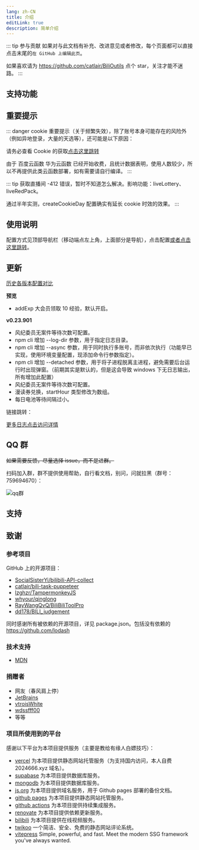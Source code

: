 ```yaml
---
lang: zh-CN
title: 介绍
editLink: true
description: 简单介绍
---
```


::: tip 参与贡献
如果对与此文档有补充、改进意见或者修改，每个页面都可以直接点击末尾的`在 GitHub 上编辑此页`。

如果喜欢请为 <https://github.com/catlair/BiliOutils> 点个 star，关注才能不迷路。
:::

## 支持功能 <Badge v-if="isRefreshed" type="tip" :text="`版本${tagName}`" vertical="top" />

<!--@include: ../md/func.md-->

## 重要提示

::: danger
cookie 重要提示（关于频繁失效），除了账号本身可能存在的风险外（例如异地登录，大量的天选等），还可能是以下原因：

请务必查看 Cookie 的获取[点击这里跳转](../config/get_value.md)

由于 百度云函数 华为云函数 已经开始收费，且统计数据表明，使用人数较少，所以不再提供此类云函数部署，如有需要请自行编译。
:::

<!-- 不管你是否注意到，但是我很高兴的告诉，本项目不再开源，当然下载到的内容能够直接看到代码。开源与不开源无所谓，因为到闭源为止，通过 issue 和 pr 提供代码或文档帮助的一共只有 5 位， star 有 263 个。如果你还想再来到这里，记住 `btdocs.vercel.app` 才是一直不变的链接。 -->

::: tip
获取直播间 -412 错误，暂时不知道怎么解决。影响功能：liveLottery、liveRedPack。

通过半年实测，createCookieDay 配置确实有延长 cookie 时效的效果。
:::

## 使用说明

配置方式见顶部导航栏（移动端点左上角，上面部分是导航），点击配置[或者点击这里跳转](../config/)。

## 更新

[历史各版本配置对比](/config/version.md)

**预览**

- <Badge type="tip" text="新增" vertical="middle" /> addExp 大会员领取 10 经验，默认开启。

**v0.23.901**

- <Badge type="tip" text="新增" vertical="middle" /> 风纪委员无案件等待次数可配置。
- <Badge type="tip" text="新增" vertical="middle" /> npm cli 增加 --log-dir 参数，用于指定日志目录。
- <Badge type="tip" text="新增" vertical="middle" /> npm cli 增加 --async 参数，用于同时执行多账号，而非依次执行（功能早已实现，使用环境变量配置，现添加命令行参数指定）。
- <Badge type="tip" text="新增" vertical="middle" /> npm cli 增加 --detached 参数，用于将子进程脱离主进程，避免需要后台运行时出现弹窗。（前期其实是默认的，但是这会导致 windows 下无日志输出，所有增加此配置）
- <Badge type="tip" text="新增" vertical="middle" /> 风纪委员无案件等待次数可配置。
- <Badge type="tip" text="优化" vertical="middle" /> 漫读券兑换，startHour 类型修改为数组。
- <Badge type="tip" text="优化" vertical="middle" /> 每日电池等待间隔过小。

链接跳转：

[更多日志点击访问详情](./update.md)

## QQ 群

~~如果需要反馈，尽量选择 issue，而不是进群。~~

扫码加入群，群不提供使用帮助，自行看文档，别问，问就拉黑（群号：759694670）：

![qq群](/images/qq_group.png)

## 支持

<SponsorShip></SponsorShip>

<script setup>
  import SponsorShip from '@components/SponsorShip.vue'
</script>

## 致谢

<!-- ### 开发支持（~~暗杀名单~~）

提供 PR、代码 Issue 或者较为完整的逻辑建议。

- [vtroisWhite](https://github.com/vtroisWhite)
- [wdssfff00](https://github.com/wdssfff00)
- [iiwenwen](https://github.com/iiwenwen)
- [HowerL](https://github.com/HowerL) -->

### 参考项目

GitHub 上的开源项目：

- [SocialSisterYi/bilibili-API-collect](https://github.com/SocialSisterYi/bilibili-API-collect)
- [catlair/bili-task-puppeteer](https://github.com/catlair/bili-task-puppeteer)
- [lzghzr/TampermonkeyJS](https://github.com/lzghzr/TampermonkeyJS)
- [whyour/qinglong](https://github.com/whyour/qinglong)
- [RayWangQvQ/BiliBiliToolPro](https://github.com/RayWangQvQ/BiliBiliToolPro)
- [dd178/BILI_judgement](https://github.com/dd178/BILI_judgement)

同时感谢所有被依赖的开源项目，详见 package.json。包括没有依赖的 https://github.com/lodash

### 技术支持

- [MDN](https://developer.mozilla.org/zh-CN/)

### 捐赠者

- 网友（春风肩上停）
- [JetBrains](https://www.jetbrains.com/zh-cn/community/opensource)
- [vtroisWhite](https://github.com/vtroisWhite)
- [wdssfff00](https://github.com/wdssfff00)
- 等等

### 项目所使用到的平台

感谢以下平台为本项目提供服务（主要是教给有缘人白嫖技巧）：

- [vercel](https://vercel.com/) 为本项目提供静态网站托管服务（为支持国内访问，本人自费 2024666.xyz 域名）。
- [supabase](https://supabase.io/) 为本项目提供数据库服务。
- [mongodb](https://www.mongodb.com/) 为本项目提供数据库服务。
- [js.org](https://js.org/) 为本项目提供域名服务，用于 Github pages 部署的备份文档。
- [github pages](https://pages.github.com/) 为本项目提供静态网站托管服务。
- [github actions](https://docs.github.com/zh/actions) 为本项目提供持续集成服务。
- [renovate](https://www.mend.io/renovate/) 为本项目提供依赖更新服务。
- [bilibili](https://www.bilibili.com/) 为本项目提供在线视频服务。
- [twikoo](https://twikoo.js.org/) 一个简洁、安全、免费的静态网站评论系统。
- [vitepress](https://vitepress.dev/) Simple, powerful, and fast. Meet the modern SSG framework you've always wanted.
